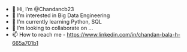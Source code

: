 - 👋 Hi, I’m @Chandancb23
- 👀 I’m interested in Big Data Engineering
- 🌱 I’m currently learning Python, SQL
- 💞️ I’m looking to collaborate on ...
- 📫 How to reach me - https://www.linkedin.com/in/chandan-bala-h-665a701b1

<!---
Chandancb23/Chandancb23 is a ✨ special ✨ repository because its `README.md` (this file) appears on your GitHub profile.
You can click the Preview link to take a look at your changes.
--->
